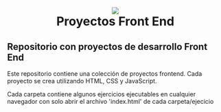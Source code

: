 <h1 align="center">
   <img src="./frontend.png">
   <br/>
    Proyectos Front End
   <br>
</h1>

## Repositorio con proyectos de desarrollo Front End

Este repositorio contiene una colección de proyectos frontend. Cada proyecto se crea utilizando HTML, CSS y JavaScript.

Cada carpeta contiene algunos ejercicios ejecutables en cualquier navegador con solo abrir el archivo 'index.html' de cada carpeta/ejecicio
